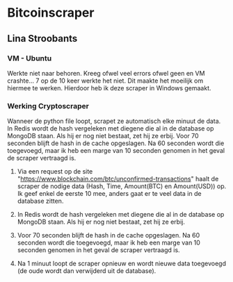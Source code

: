 # Bitcoinscraper
## Lina Stroobants

### VM - Ubuntu
Werkte niet naar behoren. Kreeg ofwel veel errors ofwel geen en VM crashte... 7 op de 10 keer werkte het niet.
Dit maakte het moeilijk om hiermee te werken. Hierdoor heb ik deze scraper in Windows gemaakt.
<br> 

### Werking Cryptoscraper
Wanneer de python file loopt, scrapet ze automatisch elke minuut de data. In Redis wordt de hash vergeleken met diegene die al in de database op MongoDB staan. Als hij er nog niet bestaat, zet hij ze erbij. Voor 70 seconden blijft de hash in de cache opgeslagen. Na 60 seconden wordt die toegevoegd, maar ik heb een marge van 10 seconden genomen in het geval de scraper vertraagd is.

1. Via een request op de site "https://www.blockchain.com/btc/unconfirmed-transactions" haalt de scraper de nodige data (Hash, Time, Amount(BTC) en Amount(USD)) op. Ik geef enkel de eerste 10 mee, anders gaat er te veel data in de database zitten.

2. In Redis wordt de hash vergeleken met diegene die al in de database op MongoDB staan. Als hij er nog niet bestaat, zet hij ze erbij.

3. Voor 70 seconden blijft de hash in de cache opgeslagen. Na 60 seconden wordt die toegevoegd, maar ik heb een marge van 10 seconden genomen in het geval de scraper vertraagd is.

4. Na 1 minuut loopt de scraper opnieuw en wordt nieuwe data toegevoegd (de oude wordt dan verwijderd uit de database).